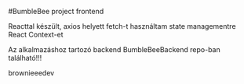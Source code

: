 #BumbleBee project frontend

Reacttal készült, axios helyett fetch-t használtam state managementre React Context-et

Az alkalmazáshoz tartozó backend BumbleBeeBackend repo-ban található!!!

brownieeedev
